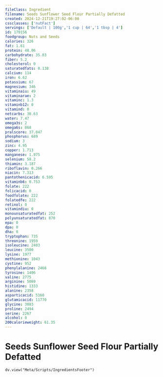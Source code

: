 ```yaml
---
fileClass: Ingredient
filename: Seeds Sunflower Seed Flour Partially Defatted
created: 2024-12-21T19:27:02-06:00
cssclasses: ['nutFact']
servings: ['Default | 100g','1 cup | 64','1 tbsp | 4']
id: 170156
foodgroup: Nuts and Seeds
calories: 326
fat: 1.61
protein: 48.06
carbohydrate: 35.83
fiber: 5.2
cholesterol: 0
saturatedfats: 0.138
calcium: 114
iron: 6.62
potassium: 67
magnesium: 346
vitaminaiu: 49
vitaminarae: 2
vitaminc: 1.3
vitaminb12: 0
vitamind: 0
netcarbs: 30.63
water: 7.47
omega3s: 2
omega6s: 868
pralscore: 37.047
phosphorus: 689
sodium: 3
zinc: 4.95
copper: 1.713
manganese: 1.975
selenium: 58.2
thiamin: 3.187
riboflavin: 0.266
niacin: 7.313
pantothenicacid: 6.595
vitaminb6: 0.753
folate: 222
folicacid: 0
foodfolate: 222
folatedfe: 222
retinol: 0
vitamindiu: 0
monounsaturatedfat: 252
polyunsaturatedfat: 870
epa: 0
dpa: 0
dha: 0
tryptophan: 735
threonine: 1959
isoleucine: 2403
leucine: 3500
lysine: 1977
methionine: 1043
cystine: 952
phenylalanine: 2466
tyrosine: 1406
valine: 2775
arginine: 5069
histidine: 1333
alanine: 2358
asparticacid: 5160
glutamicacid: 11770
glycine: 3083
proline: 2494
serine: 2267
alcohol: 0
200calorieweight: 61.35
---
```


# Seeds Sunflower Seed Flour Partially Defatted

```dataviewjs
dv.view("Meta/Scripts/IngredientsFooter")
```